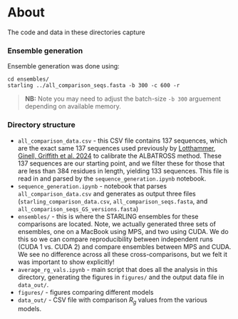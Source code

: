 # About
The code and data in these directories capture 


### Ensemble generation
Ensemble generation was done using:

	cd ensembles/
	starling ../all_comparison_seqs.fasta -b 300 -c 600 -r
	
>**NB:** Note you may need to adjust the batch-size `-b 300` arguement depending on available memory.	


### Directory structure

* `all_comparison_data.csv` - this CSV file contains 137 sequences, which are the exact same 137 sequences used previously by [Lotthammer, Ginell, Griffith et al. 2024](https://www.nature.com/articles/s41592-023-02159-5) to calibrate the ALBATROSS method. These 137 sequences are our starting point, and we filter these for those that are less than 384 residues in length, yielding 133 sequences. This file is read in and parsed by the `sequence_generation.ipynb` notebook.
* `sequence_generation.ipynb` - notebook that parses `all_comparison_data.csv` and generates as output three files (`starling_comparison_data.csv`, `all_comparison_seqs.fasta`, and `all_comparison_seqs_GS_versions.fasta`)
* `ensembles/` - this is where the STARLING ensembles for these comparisons are located. Note, we actually generated three sets of ensembles, one on a MacBook using MPS, and two using CUDA. We do this so we can compare reproducibility between independent runs (CUDA 1 vs. CUDA 2) and compare ensembles between MPS and CUDA. We see no difference across all these cross-comparisons, but we felt it was important to show explicitly!
* `average_rg_vals.ipynb` - main script that does all the analysis in this directory, generating the figures in `figures/` and the output data file in `data_out/`.
* `figures/` - figures comparing different models
* `data_out/` - CSV file with comparison $R_g$ values from the various models.

